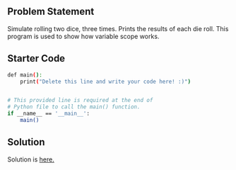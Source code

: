 ## Problem Statement

Simulate rolling two dice, three times.  Prints the results of each die roll.  This program is used to show how variable scope works.

## Starter Code

```bash
def main():
    print("Delete this line and write your code here! :)")


# This provided line is required at the end of
# Python file to call the main() function.
if __name__ == '__main__':
    main()
```

## Solution
Solution is [here.](index.py)